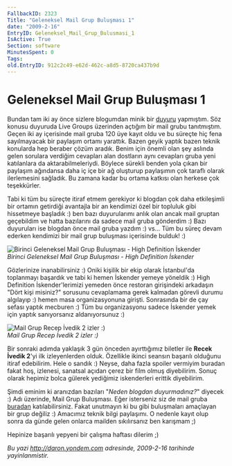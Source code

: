 ```yaml
---
FallbackID: 2323
Title: "Geleneksel Mail Grup Buluşması 1"
date: "2009-2-16"
EntryID: Geleneksel_Mail_Grup_Bulusmasi_1
IsActive: True
Section: software
MinutesSpent: 0
Tags: 
old.EntryID: 912c2c49-e62d-462c-a8d5-8720ca437b9d
---
```

# Geleneksel Mail Grup Buluşması 1
Bundan tam iki ay önce sizlere blogumdan minik bir
[duyuru](http://daron.yondem.com/tr/post/2d73cf4a-a22e-429a-9e75-ed20b8044837)
yapmıştım. Söz konusu duyuruda Live Groups üzerinden açtığım bir mail
grubu tanıtmıştım. Geçen iki ay içerisinde mail gruba 120 üye kayıt oldu
ve bu süreçte hiç fena sayılmayacak bir paylaşım ortamı yarattık. Bazen
geyik yaptık bazen teknik konularda hep beraber çözüm aradık. Benim için
önemli olan şey aslında gelen sorulara verdiğim cevapları alan dostların
aynı cevapları gruba yeni katılanlara da aktarabilmeleriydi. Böylece
sürekli benden yola çıkan bir paylaşım ağındansa daha iç içe bir ağ
oluşturup paylaşımın çok taraflı olarak ilerlemesini sağladık. Bu zamana
kadar bu ortama katkısı olan herkese çok teşekkürler.

Tabi ki tüm bu süreçte itiraf etmem gerekiyor ki blogdan çok daha
etkileşimli bir ortamın getirdiği avantajla bir an kendimizi özel bir
topluluk gibi hissetmeye başladık :) ben bazı duyurularımı anlık olan
ancak mail gruptan geçebildim ve hatta bazılarını da sadece mail gruba
gönderdim :) Bazı duyuruları ise blogdan önce mail gruba yazdım :) vs...
Tüm bu süreç devam ederken kendimizi bir mail grup buluşması içerisinde
bulduk! :)

![Birinci Geleneksel Mail Grup Buluşması - High Definition
İskender](media/Geleneksel_Mail_Grup_Bulusmasi_1/15022009_1.jpg)\
*Birinci Geleneksel Mail Grup Buluşması - High Definition İskender*

Gözlerinize inanabilirsiniz :) Oniki kişilik bir ekip olarak İstanbul'da
toplanmayı başardık ve tabi ki hemen İskender yemeye yöneldik :) High
Definition İskender'lerimizi yemeden önce restoran girişindeki arkadaşın
"Dört kişi misiniz?" sorusunu cevaplamama gerek kalmadan görevli durumu
algılayıp :) hemen masa organizasyonuna girişti. Sonrasında bir de çay
sefası yaptık mecburen :) Tüm bu organizasyonu sadece İskender yemek
için yaptık sanıyorsanız aldanıyorsunuz :)

![Mail Grup Recep İvedik 2 izler
:)](media/Geleneksel_Mail_Grup_Bulusmasi_1/15022009_2.jpg)\
*Mail Grup Recep İvedik 2 izler :)*

Bir sonraki adımda yaklaşık 3 gün önceden ayırttığımız biletler ile
**Recek İvedik 2**'yi ilk izleyenlerden olduk. Özellikle ikinci seansın
başarılı olduğunu itiraf edebilirim. Hele o sandık :) Neyse, daha fazla
spoiler vermiyim buradan fakat hoş, izlenesi, sanatsal açıdan çerez bir
film olmuş diyebilirim. Sonuç olarak hepimiz bolca gülerek yediğimiz
iskenderleri erittik diyebilirim.

Şimdi eminim ki aranızdan bazıları "*Neden blogdan duyurmadınız?*"
diyecek :) Adı üzerinde, Mail Grup Buluşması. Eğer isterseniz siz de
mail gruba [buradan](http://daronyondem.groups.live.com)
katılabilirsiniz. Fakat unutmayın ki bu gibi buluşmaları amaçlayan bir
grup değiliz :) Amacımız teknik bilgi paylaşımı. O nedenle kayıt olup
sonra da günde gelen onlarca mailden sıkılırsanız ben karışmam ;)

Hepinize başarılı yepyeni bir çalışma haftası dilerim ;)



*Bu yazi http://daron.yondem.com adresinde, 2009-2-16 tarihinde yayinlanmistir.*
